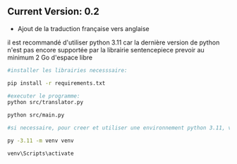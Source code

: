 ## Current Version: 0.2
- Ajout de la traduction française vers anglaise

il est recommandé d'utiliser python 3.11 car la dernière version de python n'est pas encore supportée par la librairie sentencepiece
prevoir au minimum 2 Go d'espace libre

```bash
#installer les librairies necesssaire:

pip install -r requirements.txt

#executer le programme:
python src/translator.py

python src/main.py

#si necessaire, pour creer et utiliser une environnement python 3.11, vous pouvez utiliser:

py -3.11 -m venv venv

venv\Scripts\activate

```

